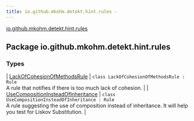```yaml
---
title: io.github.mkohm.detekt.hint.rules - 
---
```


[io.github.mkohm.detekt.hint.rules](./index.html)

## Package io.github.mkohm.detekt.hint.rules

### Types

| [LackOfCohesionOfMethodsRule](-lack-of-cohesion-of-methods-rule/index.html) | `class LackOfCohesionOfMethodsRule : Rule`<br>A rule that notifies if there is too much lack of cohesion. |
| [UseCompositionInsteadOfInheritance](-use-composition-instead-of-inheritance/index.html) | `class UseCompositionInsteadOfInheritance : Rule`<br>A rule suggesting the use of composition instead of inheritance. It will help you test for Liskov Substitution. |

